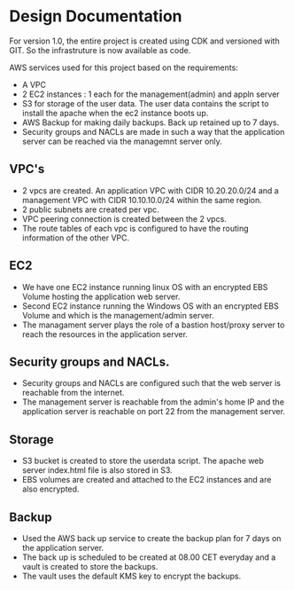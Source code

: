 # Design Documentation

For version 1.0, the entire project is created using CDK and versioned with GIT. So the infrastruture is now available as code. 

AWS services used for this project based on the requirements:

- A VPC
- 2 EC2 instances : 1 each for the management(admin) and appln server 
- S3 for storage of the user data. The user data contains the script to install the apache when the ec2 instance boots up.
- AWS Backup for making daily backups. Back up retained up to 7 days. 
- Security groups and NACLs are made in such a way that the application server can be reached via the managemnt server only.
## VPC's

- 2 vpcs are created. An application VPC with CIDR 10.20.20.0/24 and a management VPC with CIDR 10.10.10.0/24 within the same region. 
- 2 public subnets are created per vpc. 
- VPC peering connection is created between the 2 vpcs. 
- The route tables of each vpc is configured to have the routing information of the other VPC.

## EC2

- We have one EC2 instance running linux OS with an encrypted EBS Volume hosting the application web server.
- Second EC2 instance running the Windows OS with an encrypted EBS Volume and which is the management/admin server. 
- The managament server plays the role of a bastion host/proxy server to reach the resources in the application server.

## Security groups and NACLs.

- Security groups and NACLs are configured such that the web server is reachable from the internet. 
- The management server is reachable from the admin's home IP and the application server is reachable on port 22 from the management server.

## Storage

- S3 bucket is created to store the userdata script. The apache web server index.html file is also stored in S3.
- EBS volumes are created and attached to the EC2 instances and are also encrypted.

## Backup 

- Used the AWS back up service to create the backup plan for 7 days on the application server. 
- The back up is scheduled to be created at 08.00 CET everyday and a vault is created to store the backups. 
- The vault uses the default KMS key to encrypt the backups.


